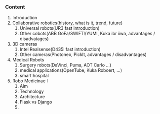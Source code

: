 ### Content

1) Introduction
2) Collaborative robotics(history, what is it, trend, future)
    1) Universal robots(UR3 fast introduction)
    2) Other cobots(ABB GoFa/SWIFTI/YUMI, Kuka ibr iiwa, advantages / disadvatages)
3) 3D cameras
    1) Intel Realsense(D435i fast introduction)
    2) Other cameras(Photoneo, PickIt, advantages / disadvantages)
4) Medical Robots
    1) Surgery robots(DaVinci, Puma, AOT Carlo ...)
    2) medical applications(OpenTube, Kuka Roboert, ...) 
    3) smart hospital
5) Robo Medicinae I
    1) Aim
    2) Technology
    3) Architecture
    4) Flask vs Django
    5) 
    
